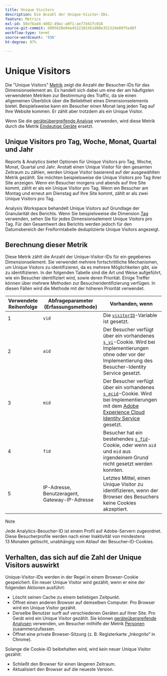 ```yaml
---
title: Unique Visitors
description: Die Anzahl der Unique-Visitor-IDs.
feature: Metrics
exl-id: 56e7bad4-4802-49ac-a0f1-ae77441fc016
source-git-commit: d095628e94a45221815b1d08e35132de09f5ed8f
workflow-type: tm+mt
source-wordcount: '556'
ht-degree: 97%

---
```


# Unique Visitors

Die &quot;Unique Visitors&quot; [Metrik](overview.md) zeigt die Anzahl der Besucher-IDs für das Dimensionselement an. Es handelt sich dabei um eine der am häufigsten verwendeten Metriken zur Bestimmung des Traffic, da sie einen allgemeinen Überblick über die Beliebtheit eines Dimensionselements bietet. Beispielsweise kann ein Besucher einen Monat lang jeden Tag auf Ihre Website kommen. Er zählt aber trotzdem als ein Unique Visitor.

Wenn Sie die [geräteübergreifende Analyse](../cda/overview.md) verwenden, wird diese Metrik durch die Metrik [Eindeutige Geräte](unique-devices.md) ersetzt.

## Unique Visitors pro Tag, Woche, Monat, Quartal und Jahr

Reports &amp; Analytics bietet Optionen für Unique Visitors pro Tag, Woche, Monat, Quartal und Jahr. Anstatt einen Unique Visitor für den gesamten Zeitraum zu zählen, werden Unique Visitor basierend auf der ausgewählten Metrik gezählt. Sie möchten beispielsweise die Unique Visitors pro Tag Ihrer Site anzeigen. Wenn ein Besucher morgens und abends auf Ihre Site kommt, zählt er als ein Unique Visitor pro Tag. Wenn ein Besucher am Montag und erneut am Dienstag auf Ihre Site kommt, zählt er als zwei Unique Visitors pro Tag.

Analysis Workspace behandelt Unique Visitors auf Grundlage der Granularität des Berichts. Wenn Sie beispielsweise die Dimension [Tag](../dimensions/day.md) verwenden, sehen Sie für jedes Dimensionselement Unique Visitors pro Tag. Für den Gesamtwert des Berichts werden jedoch für den Datumsbereich der Freiformtabelle deduplizierte Unique Visitors angezeigt.

## Berechnung dieser Metrik

Diese Metrik zählt die Anzahl der Unique-Visitor-IDs für ein gegebenes Dimensionselement. Sie verwendet mehrere fortschrittliche Mechanismen, um Unique Visitors zu identifizieren, da es mehrere Möglichkeiten gibt, sie zu identifizieren. In der folgenden Tabelle sind die Art und Weise aufgeführt, wie ein Besucher identifiziert wird, sowie deren Priorität. Einige Treffer können über mehrere Methoden zur Besucheridentifizierung verfügen. In diesen Fällen wird die Methode mit der höheren Priorität verwendet.

| Verwendete Reihenfolge | Abfrageparameter (Erfassungsmethode) | Vorhanden, wenn |
| --- | --- | --- |
| 1 | `vid` | Die [`visitorID`](/help/implement/vars/config-vars/visitorid.md)-Variable ist gesetzt. |
| 2 | `aid` | Der Besucher verfügt über ein vorhandenes [`s_vi`](https://experienceleague.adobe.com/docs/core-services/interface/ec-cookies/cookies-analytics.html?lang=de)-Cookie. Wird bei Implementierungen ohne oder vor der Implementierung des Besucher-Identity Service gesetzt. |
| 3 | `mid` | Der Besucher verfügt über ein vorhandenes [`s_ecid`](https://experienceleague.adobe.com/docs/core-services/interface/ec-cookies/cookies-analytics.html?lang=de)-Cookie. Wird bei Implementierungen mit dem [Adobe Experience Cloud Identity Service](https://experienceleague.adobe.com/docs/id-service/using/home.html?lang=de) gesetzt. |
| 4 | `fid` | Besucher hat ein bestehendes [`s_fid`](https://experienceleague.adobe.com/docs/core-services/interface/ec-cookies/cookies-analytics.html?lang=de)-Cookie, oder wenn `aid` und `mid` aus irgendeinem Grund nicht gesetzt werden konnten. |
| 5 | IP-Adresse, Benutzeragent, Gateway-IP-Adresse | Letztes Mittel, einen Unique Visitor zu identifizieren, wenn der Browser des Besuchers keine Cookies akzeptiert. |

>[!NOTE]
>
>Jede Analytics-Besucher-ID ist einem Profil auf Adobe-Servern zugeordnet. Diese Besucherprofile werden nach einer Inaktivität von mindestens 13 Monaten gelöscht, unabhängig vom Ablauf der Besucher-ID-Cookies.

## Verhalten, das sich auf die Zahl der Unique Visitors auswirkt

Unique-Visitor-IDs werden in der Regel in einem Browser-Cookie gespeichert. Ein neuer Unique Visitor wird gezählt, wenn er eine der folgenden Aktionen ausführt:

* Löscht seinen Cache zu einem beliebigen Zeitpunkt.
* Öffnet einen anderen Browser auf demselben Computer. Pro Browser wird ein Unique Visitor gezählt.
* Derselbe Benutzer surft auf verschiedenen Geräten auf Ihrer Site. Pro Gerät wird ein Unique Visitor gezählt. Sie können [geräteübergreifende Analysen](../cda/overview.md) verwenden, um Besucher mithilfe der Metrik [Personen](people.md) zusammenzufassen.
* Öffnet eine private Browser-Sitzung (z. B. Registerkarte „Inkognito“ in Chrome).

Solange die Cookie-ID beibehalten wird, wird *kein* neuer Unique Visitor gezählt:

* Schließt den Browser für einen längeren Zeitraum.
* Aktualisiert den Browser auf die neueste Version.
